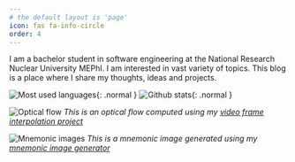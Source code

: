 ```yaml
---
# the default layout is 'page'
icon: fas fa-info-circle
order: 4
---
```


I am a bachelor student in software engineering at the National Research Nuclear University MEPhI. I am interested in vast variety of topics. This blog is a place where I share my thoughts, ideas and projects.

![Most used languages](https://github-readme-stats-git-masterrstaa-rickstaa.vercel.app/api/top-langs/?username=GregoryKogan&langs_count=7&bg_color=24283b&title_color=c0caf5&text_color=c0caf5&border_color=7aa2f7&size_weight=1.0&count_weight=0.0&exclude_repo=dotfiles&layout=donut){: .normal }
![Github stats](https://github-readme-stats.vercel.app/api?username=GregoryKogan&show_icons=true&bg_color=24283b&title_color=c0caf5&text_color=c0caf5&border_color=7aa2f7&icon_color=bb9af7&ring_color=9ece6a&hide_rank=true&line_height=39){: .normal }

![Optical flow](/rmR3Fx26/flow.gif)
_This is an optical flow computed using my [video frame interpolation project](https://github.com/GregoryKogan/algo-vfi)_

![Mnemonic images](/d13NNdVk/mnemonic2.gif)
_This is a mnemonic image generated using my [mnemonic image generator](https://github.com/GregoryKogan/mnemonic-pictures)_
